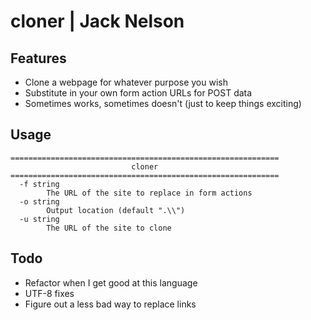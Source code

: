 # cloner | Jack Nelson

## Features
- Clone a webpage for whatever purpose you wish
- Substitute in your own form action URLs for POST data
- Sometimes works, sometimes doesn't (just to keep things exciting)

## Usage
```
============================================================
                           cloner
============================================================
  -f string
    	The URL of the site to replace in form actions
  -o string
    	Output location (default ".\\")
  -u string
    	The URL of the site to clone
```

## Todo
- Refactor when I get good at this language
- UTF-8 fixes
- Figure out a less bad way to replace links